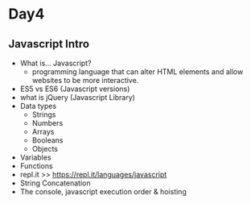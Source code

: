 # Day4 
## Javascript Intro

- What is... Javascript?
    -  programming language that can alter HTML elements and allow websites to be more interactive.
- ES5 vs ES6 (Javascript versions)
- what is jQuery (Javascript Library)
- Data types
    + Strings 
    + Numbers
    + Arrays
    + Booleans
    + Objects
- Variables
- Functions
- repl.it >> https://repl.it/languages/javascript
- String Concatenation
- The console, javascript execution order & hoisting